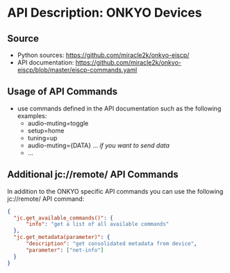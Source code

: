 # API Description: ONKYO Devices

## Source

* Python sources: https://github.com/miracle2k/onkyo-eiscp/
* API documentation: https://github.com/miracle2k/onkyo-eiscp/blob/master/eiscp-commands.yaml

## Usage of API Commands

* use commands defined in the API documentation such as the following examples:
  * audio-muting=toggle
  * setup=home 
  * tuning=up
  * audio-muting={DATA} ... _if you want to send data_
  * ...
  
## Additional jc://remote/ API Commands

In addition to the ONKYO specific API commands you can use the following jc://remote/ API command:

```json
{
  "jc.get_available_commands()": {
      "info": "get a list of all available commands"
  },
  "jc.get_metadata(parameter)": {
      "description": "get consolidated metadata from device",
      "parameter": ["net-info"]
  }
}
```  